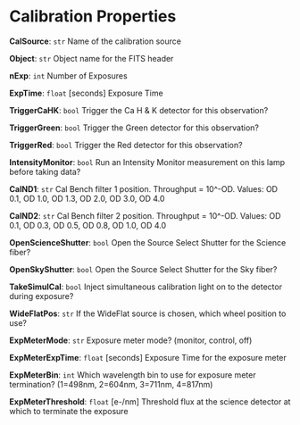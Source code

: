 # Calibration Properties

**CalSource**: `str`
  Name of the calibration source

**Object**: `str`
  Object name for the FITS header

**nExp**: `int`
  Number of Exposures

**ExpTime**: `float`
  [seconds] Exposure Time

**TriggerCaHK**: `bool`
  Trigger the Ca H & K detector for this observation?

**TriggerGreen**: `bool`
  Trigger the Green detector for this observation?

**TriggerRed**: `bool`
  Trigger the Red detector for this observation?

**IntensityMonitor**: `bool`
  Run an Intensity Monitor measurement on this lamp before taking data?

**CalND1**: `str`
  Cal Bench filter 1 position. Throughput = 10^-OD. Values: OD 0.1, OD 1.0, OD 1.3, OD 2.0, OD 3.0, OD 4.0

**CalND2**: `str`
  Cal Bench filter 2 position. Throughput = 10^-OD. Values: OD 0.1, OD 0.3, OD 0.5, OD 0.8, OD 1.0, OD 4.0

**OpenScienceShutter**: `bool`
  Open the Source Select Shutter for the Science fiber?

**OpenSkyShutter**: `bool`
  Open the Source Select Shutter for the Sky fiber?

**TakeSimulCal**: `bool`
  Inject simultaneous calibration light on to the detector during exposure?

**WideFlatPos**: `str`
  If the WideFlat source is chosen, which wheel position to use?

**ExpMeterMode**: `str`
  Exposure meter mode? (monitor, control, off)

**ExpMeterExpTime**: `float`
  [seconds] Exposure Time for the exposure meter

**ExpMeterBin**: `int`
  Which wavelength bin to use for exposure meter termination? (1=498nm, 2=604nm, 3=711nm, 4=817nm)

**ExpMeterThreshold**: `float`
  [e-/nm] Threshold flux at the science detector at which to terminate the exposure

